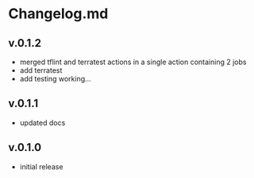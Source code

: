# Changelog.md

## v.0.1.2

- merged tflint and terratest actions in a single action containing 2 jobs
- add terratest
- add testing working...

## v.0.1.1

- updated docs

## v.0.1.0

- initial release
